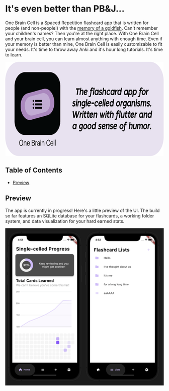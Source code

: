 # It's even better than PB&J...

One Brain Cell is a Spaced Repetition flashcard app that is written for people (and non-people!) with the [memory of a goldfish](https://aquariumsphere.com/goldfish-memory-span/#:~:text=Scientists%20have%20revealed%20through%20their,goldfish%20possess%20a%20strong%20memory.). Can't remember your children's names? Then you're at the right place. With One Brain Cell and your brain cell, you can learn almost anything with enough time. Even if your memory is better than mine, One Brain Cell is easily customizable to fit your needs. It's time to throw away Anki and it's hour long tutorials. It's time to learn.

<img src="https://raw.githubusercontent.com/shur1m/one_brain_cell/main/assets/oneBrainCellBanner.png" height = "300">

## Table of Contents
* [Preview](https://github.com/shur1m/one_brain_cell#Preview)

## Preview

The app is currently in progress! Here's a little preview of the UI. The build so far features an SQLite database for your flashcards, a working folder system, and data visualization for your hard earned stats.

<img src="https://raw.githubusercontent.com/shur1m/one_brain_cell/main/assets/oneBrainCellPreview.png" height = "500">
